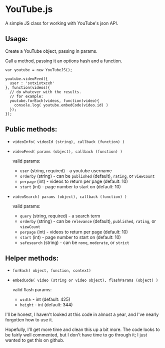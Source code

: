 YouTube.js
==========

A simple JS class for working with YouTube's json API.

Usage:
------

Create a YouTube object, passing in params.

Call a method, passing it an options hash and a function. 

    var youtube = new YouTubeJS();

    youtube.videoFeed({
      user : 'sxtxixtxcxh'
    }, function(videos){
      // do whatever with the results.
      // for example: 
      youtube.forEach(videos, function(video){ 
        console.log( youtube.embedCode(video.id) ) 
      });
    });
    
Public methods:
---------------

- `videoInfo( videoId (string), callback (function) )`
- `videoFeed( params (object), callback (function) )`
  
  valid params:
  - `user` (string, required) - a youtube username 
  - `orderby` (string) - can be `published` (default), `rating`, or `viewCount`
  - `perpage` (int) - videos to return per page (default: 10)
  - `start` (int) - page number to start on (default: 10)  
- `videoSearch( params (object), callback (function) )`  
  
  valid params:
  - `query` (string, required) - a search term 
  - `orderby` (string) - can be `relevance` (default), `published`, `rating`, or `viewCount`
  - `perpage` (int) - videos to return per page (default: 10)
  - `start` (int) - page number to start on (default: 10)
  - `safesearch` (string) - can be `none`, `moderate`, or `strict`

Helper methods:
---------------
- `forEach( object, function, context)`
- `embedCode( video (string or video object), flashParams (object) )`
  
  valid flash params:
  - `width` - int (default: 425)
  - `height` - int (default: 344)

I'll be honest, I haven't looked at this code in almost a year, and I've nearly forgotten how to use it.

Hopefully, I'll get more time and clean this up a bit more. The code looks to be fairly well commented, but I don't have time to go through it; I just wanted to get this on github.